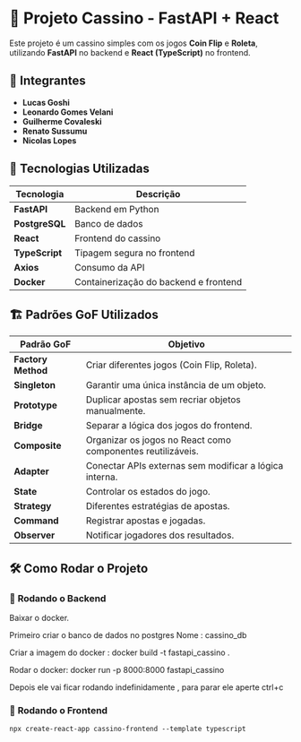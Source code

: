 # 🎰 Projeto Cassino - FastAPI + React

Este projeto é um cassino simples com os jogos **Coin Flip** e **Roleta**, utilizando **FastAPI** no backend e **React (TypeScript)** no frontend.

## 👥 Integrantes
- **Lucas Goshi**
- **Leonardo Gomes Velani**
- **Guilherme Covaleski**
- **Renato Sussumu**
- **Nicolas Lopes**

## 📌 Tecnologias Utilizadas

| Tecnologia  | Descrição |
|------------|--------------------------------|
| **FastAPI**    | Backend em Python |
| **PostgreSQL** | Banco de dados |
| **React**      | Frontend do cassino |
| **TypeScript** | Tipagem segura no frontend |
| **Axios**      | Consumo da API |
| **Docker**     | Containerização do backend e frontend |

## 🏗️ Padrões GoF Utilizados

| Padrão GoF      | Objetivo 
|----------------|------------------------------------------------|
| **Factory Method** | Criar diferentes jogos (Coin Flip, Roleta). | ✅ | ❌ |
| **Singleton** | Garantir uma única instância de um objeto. | ❌ | ❌ |
| **Prototype** | Duplicar apostas sem recriar objetos manualmente. | ❌ | ❌ |
| **Bridge** | Separar a lógica dos jogos do frontend. | ❌ | ❌ |
| **Composite** | Organizar os jogos no React como componentes reutilizáveis. | ❌ | ❌ |
| **Adapter** | Conectar APIs externas sem modificar a lógica interna. | ❌ | ❌ |
| **State** | Controlar os estados do jogo. | ❌ | ❌ |
| **Strategy** | Diferentes estratégias de apostas. | ❌ | ❌ |
| **Command** | Registrar apostas e jogadas. | ❌ | ❌ |
| **Observer** | Notificar jogadores dos resultados. | ❌ | ❌ |

## 🛠️ Como Rodar o Projeto

### 🔹 **Rodando o Backend**
Baixar o docker.

Primeiro criar o banco de dados no postgres
Nome : cassino_db

Criar a imagem do docker :
docker build -t fastapi_cassino .

Rodar o docker:
docker run -p 8000:8000 fastapi_cassino

Depois ele vai ficar rodando indefinidamente , para parar ele aperte ctrl+c

### 🔹 **Rodando o Frontend**
```npx create-react-app cassino-frontend --template typescript``` 
